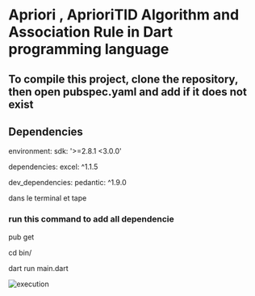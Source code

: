 # Apriori , AprioriTID Algorithm and Association  Rule in Dart programming language
## To compile this project, clone the repository, then open  pubspec.yaml and add if it does not exist
## Dependencies
environment:
  sdk: '>=2.8.1 <3.0.0'
  
dependencies:
  excel: ^1.1.5

dev_dependencies:
  pedantic: ^1.9.0
  
dans le terminal et tape
### run this command to add   all dependencie   
  pub get 
  
  cd bin/
  
  dart run main.dart
  
![execution](https://user-images.githubusercontent.com/63323044/107106056-fea36100-6829-11eb-8bf2-2de480b947c9.png)
